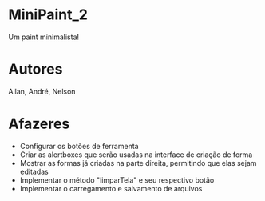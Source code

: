 # MiniPaint_2
Um paint minimalista!

# Autores
Allan, André, Nelson 

# Afazeres

- Configurar os botões de ferramenta
- Criar as alertboxes que serão usadas na interface de criação de forma
- Mostrar as formas já criadas na parte direita, permitindo que elas sejam editadas 
- Implementar o método "limparTela" e seu respectivo botão 
- Implementar o carregamento e salvamento de arquivos
